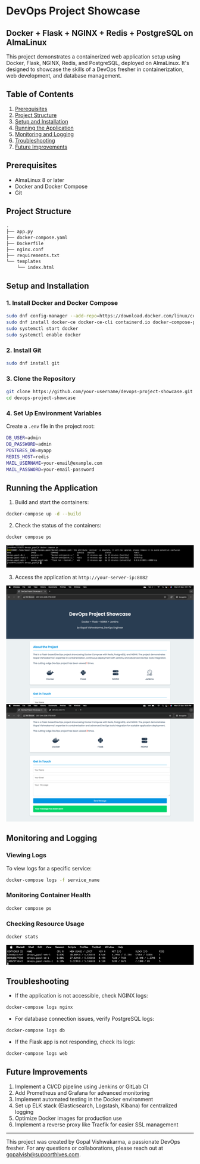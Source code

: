 # DevOps Project Showcase

## Docker + Flask + NGINX + Redis + PostgreSQL on AlmaLinux

This project demonstrates a containerized web application setup using Docker, Flask, NGINX, Redis, and PostgreSQL, deployed on AlmaLinux. It's designed to showcase the skills of a DevOps fresher in containerization, web development, and database management.

## Table of Contents

1. [Prerequisites](#prerequisites)
2. [Project Structure](#project-structure)
3. [Setup and Installation](#setup-and-installation)
4. [Running the Application](#running-the-application)
5. [Monitoring and Logging](#monitoring-and-logging)
6. [Troubleshooting](#troubleshooting)
7. [Future Improvements](#future-improvements)

## Prerequisites

- AlmaLinux 8 or later
- Docker and Docker Compose
- Git

## Project Structure

```
.
├── app.py
├── docker-compose.yaml
├── Dockerfile
├── nginx.conf
├── requirements.txt
└── templates
    └── index.html
```

## Setup and Installation

### 1. Install Docker and Docker Compose

```bash
sudo dnf config-manager --add-repo=https://download.docker.com/linux/centos/docker-ce.repo
sudo dnf install docker-ce docker-ce-cli containerd.io docker-compose-plugin
sudo systemctl start docker
sudo systemctl enable docker
```

### 2. Install Git

```bash
sudo dnf install git
```

### 3. Clone the Repository

```bash
git clone https://github.com/your-username/devops-project-showcase.git
cd devops-project-showcase
```

### 4. Set Up Environment Variables

Create a `.env` file in the project root:

```bash
DB_USER=admin
DB_PASSWORD=admin
POSTGRES_DB=myapp
REDIS_HOST=redis
MAIL_USERNAME=your-email@example.com
MAIL_PASSWORD=your-email-password
```

## Running the Application

1. Build and start the containers:

```bash
docker-compose up -d --build
```

2. Check the status of the containers:

```bash
docker compose ps
```

![Docker Compose Status](assets/docker_compose_ps.png)

3. Access the application at `http://your-server-ip:8082`

![Application Screenshot](assets/application_screenshot_1.png)
![Application Screenshot](assets/application_screenshot_2.png)

## Monitoring and Logging

### Viewing Logs

To view logs for a specific service:

```bash
docker-compose logs -f service_name
```

### Monitoring Container Health

```bash
docker compose ps
```

### Checking Resource Usage

```bash
docker stats
```

![Docker Stats](assets/docker_stats.png)

## Troubleshooting

- If the application is not accessible, check NGINX logs:

```bash
docker-compose logs nginx
```

- For database connection issues, verify PostgreSQL logs:

```bash
docker-compose logs db
```

- If the Flask app is not responding, check its logs:

```bash
docker-compose logs web
```

## Future Improvements

1. Implement a CI/CD pipeline using Jenkins or GitLab CI
2. Add Prometheus and Grafana for advanced monitoring
3. Implement automated testing in the Docker environment
4. Set up ELK stack (Elasticsearch, Logstash, Kibana) for centralized logging
5. Optimize Docker images for production use
6. Implement a reverse proxy like Traefik for easier SSL management

---

This project was created by Gopal Vishwakarma, a passionate DevOps fresher. For any questions or collaborations, please reach out at gopalvish@supporthives.com.
